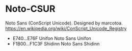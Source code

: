 # Noto-CSUR
Noto Sans (ConScript Unicode). Designed by marcotoa.
https://en.wikipedia.org/wiki/ConScript_Unicode_Registry

* E740...E76F     Unifon         Noto Sans Unifon
* F1B00...F1C3F	  Shidinn        Noto Sans Shidinn
